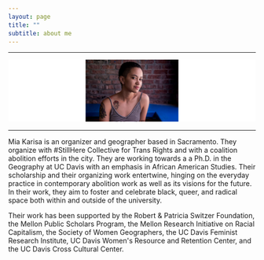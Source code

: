 ```yaml
---
layout: page
title: ""
subtitle: about me
---
```


*****
![](img/untitled-2.jpg)

*****
Mia Karisa is an organizer and geographer based in Sacramento. They organize with #StillHere Collective for Trans Rights and with a coalition abolition efforts in the city. They are working towards a a Ph.D. in the Geography at UC Davis with an emphasis in African American Studies. Their scholarship and their organizing work entertwine, hinging on the everyday practice in contemporary abolition work as well as its visions for the future. In their work, they aim to foster and celebrate black, queer, and radical space both within and outside of the university.

Their work has been supported by the Robert & Patricia Switzer Foundation, the Mellon Public Scholars Program, the Mellon Research Initiative on Racial Capitalism, the Society of Women Geographers, the UC Davis Feminist Research Institute, UC Davis Women's Resource and Retention Center, and the UC Davis Cross Cultural Center.
